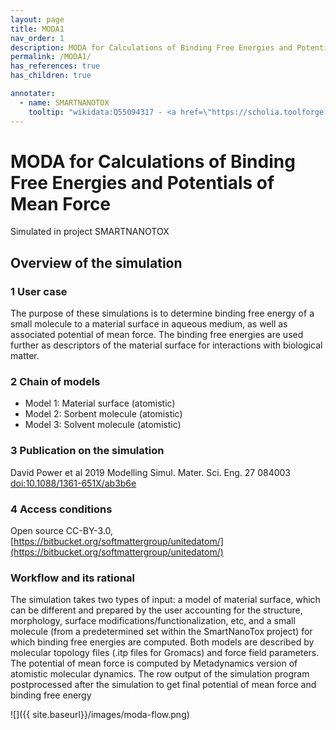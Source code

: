 ```yaml
---
layout: page
title: MODA1
nav_order: 1
description: MODA for Calculations of Binding Free Energies and Potentials of Mean Force
permalink: /MODA1/
has_references: true
has_children: true

annotater:
  - name: SMARTNANOTOX
    tooltip: "wikidata:Q55094317 - <a href=\"https://scholia.toolforge.org/project/Q55094317\">Wikidata entry for SmartNanoTox</a>"
---
```


# MODA for Calculations of Binding Free Energies and Potentials of Mean Force
Simulated in project SMARTNANOTOX

## Overview of the simulation

### 1 User case
The purpose of these simulations is to determine binding free energy of a small molecule to a material surface in aqueous medium, as well as associated potential of mean force. The binding free energies are used further as descriptors of the material surface for interactions with biological matter.

### 2 Chain of models
- Model 1: Material surface (atomistic)
- Model 2: Sorbent molecule  (atomistic)
- Model 3: Solvent molecule  (atomistic)

### 3 Publication on the simulation
David Power et al 2019 Modelling Simul. Mater. Sci. Eng. 27 084003 [doi:10.1088/1361-651X/ab3b6e](https://doi.org/10.1088/1361-651X/ab3b6e)

### 4 Access conditions
Open source CC-BY-3.0, 
[https://bitbucket.org/softmattergroup/unitedatom/](https://bitbucket.org/softmattergroup/unitedatom/)

### Workflow and its rational
The simulation takes two types of input: a  model of material surface, which can be different and prepared by the user accounting for the structure, morphology, surface modifications/functionalization, etc, and a small molecule (from a predetermined set within the SmartNanoTox project) for which binding free energies are computed. Both models are described by molecular topology files (.itp files for Gromacs) and force field parameters. The potential of mean force is computed by Metadynamics version of atomistic molecular dynamics. The row output of the simulation program postprocessed after the simulation to get final potential of mean force and binding free energy

![]({{ site.baseurl}}/images/moda-flow.png)
